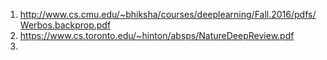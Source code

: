 1. http://www.cs.cmu.edu/~bhiksha/courses/deeplearning/Fall.2016/pdfs/Werbos.backprop.pdf
2. https://www.cs.toronto.edu/~hinton/absps/NatureDeepReview.pdf
3. 
